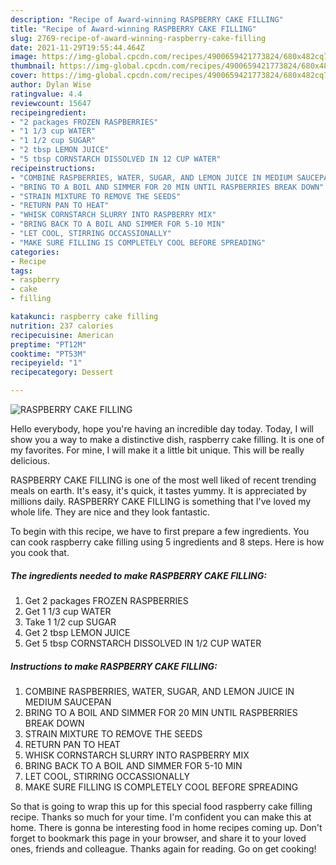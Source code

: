 ```yaml
---
description: "Recipe of Award-winning RASPBERRY CAKE FILLING"
title: "Recipe of Award-winning RASPBERRY CAKE FILLING"
slug: 2769-recipe-of-award-winning-raspberry-cake-filling
date: 2021-11-29T19:55:44.464Z
image: https://img-global.cpcdn.com/recipes/4900659421773824/680x482cq70/raspberry-cake-filling-recipe-main-photo.jpg
thumbnail: https://img-global.cpcdn.com/recipes/4900659421773824/680x482cq70/raspberry-cake-filling-recipe-main-photo.jpg
cover: https://img-global.cpcdn.com/recipes/4900659421773824/680x482cq70/raspberry-cake-filling-recipe-main-photo.jpg
author: Dylan Wise
ratingvalue: 4.4
reviewcount: 15647
recipeingredient:
- "2 packages FROZEN RASPBERRIES"
- "1 1/3 cup WATER"
- "1 1/2 cup SUGAR"
- "2 tbsp LEMON JUICE"
- "5 tbsp CORNSTARCH DISSOLVED IN 12 CUP WATER"
recipeinstructions:
- "COMBINE RASPBERRIES, WATER, SUGAR, AND LEMON JUICE IN MEDIUM SAUCEPAN"
- "BRING TO A BOIL AND SIMMER FOR 20 MIN UNTIL RASPBERRIES BREAK DOWN"
- "STRAIN MIXTURE TO REMOVE THE SEEDS"
- "RETURN PAN TO HEAT"
- "WHISK CORNSTARCH SLURRY INTO RASPBERRY MIX"
- "BRING BACK TO A BOIL AND SIMMER FOR 5-10 MIN"
- "LET COOL, STIRRING OCCASSIONALLY"
- "MAKE SURE FILLING IS COMPLETELY COOL BEFORE SPREADING"
categories:
- Recipe
tags:
- raspberry
- cake
- filling

katakunci: raspberry cake filling 
nutrition: 237 calories
recipecuisine: American
preptime: "PT12M"
cooktime: "PT53M"
recipeyield: "1"
recipecategory: Dessert

---
```



![RASPBERRY CAKE FILLING](https://img-global.cpcdn.com/recipes/4900659421773824/680x482cq70/raspberry-cake-filling-recipe-main-photo.jpg)

Hello everybody, hope you're having an incredible day today. Today, I will show you a way to make a distinctive dish, raspberry cake filling. It is one of my favorites. For mine, I will make it a little bit unique. This will be really delicious.

RASPBERRY CAKE FILLING is one of the most well liked of recent trending meals on earth. It's easy, it's quick, it tastes yummy. It is appreciated by millions daily. RASPBERRY CAKE FILLING is something that I've loved my whole life. They are nice and they look fantastic.




To begin with this recipe, we have to first prepare a few ingredients. You can cook raspberry cake filling using 5 ingredients and 8 steps. Here is how you cook that.

<!--inarticleads1-->

##### The ingredients needed to make RASPBERRY CAKE FILLING:

1. Get 2 packages FROZEN RASPBERRIES
1. Get 1 1/3 cup WATER
1. Take 1 1/2 cup SUGAR
1. Get 2 tbsp LEMON JUICE
1. Get 5 tbsp CORNSTARCH DISSOLVED IN 1/2 CUP WATER




<!--inarticleads2-->

##### Instructions to make RASPBERRY CAKE FILLING:

1. COMBINE RASPBERRIES, WATER, SUGAR, AND LEMON JUICE IN MEDIUM SAUCEPAN
1. BRING TO A BOIL AND SIMMER FOR 20 MIN UNTIL RASPBERRIES BREAK DOWN
1. STRAIN MIXTURE TO REMOVE THE SEEDS
1. RETURN PAN TO HEAT
1. WHISK CORNSTARCH SLURRY INTO RASPBERRY MIX
1. BRING BACK TO A BOIL AND SIMMER FOR 5-10 MIN
1. LET COOL, STIRRING OCCASSIONALLY
1. MAKE SURE FILLING IS COMPLETELY COOL BEFORE SPREADING




So that is going to wrap this up for this special food raspberry cake filling recipe. Thanks so much for your time. I'm confident you can make this at home. There is gonna be interesting food in home recipes coming up. Don't forget to bookmark this page in your browser, and share it to your loved ones, friends and colleague. Thanks again for reading. Go on get cooking!
